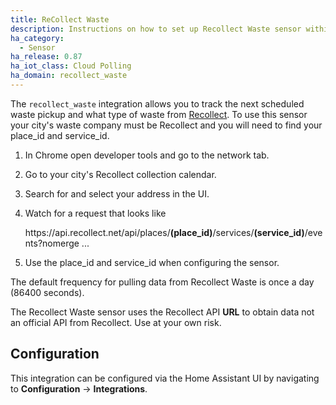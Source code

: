 ```yaml
---
title: ReCollect Waste
description: Instructions on how to set up Recollect Waste sensor within Home Assistant.
ha_category:
  - Sensor
ha_release: 0.87
ha_iot_class: Cloud Polling
ha_domain: recollect_waste
---
```


The `recollect_waste` integration allows you to track the next scheduled waste pickup and what type of waste from [Recollect](https://recollect.net/private-waste-haulers/). To use this sensor your city's waste company must be Recollect and you will need to find your place_id and service_id.

1. In Chrome open developer tools and go to the network tab.
2. Go to your city's Recollect collection calendar.
3. Search for and select your address in the UI.
4. Watch for a request that looks like

   ht<span>tps://api.recollect.net/api/places/**(place_id)**/services/**(service_id)**/events?nomerge ...

5. Use the place_id and service_id when configuring the sensor.

The default frequency for pulling data from Recollect Waste is once a day (86400 seconds).

<div class='note warning'>
The Recollect Waste sensor uses the Recollect API <strong>URL</strong> to obtain data not an official API from Recollect. Use at your own risk.
</div>

## Configuration

This integration can be configured via the Home Assistant UI by navigating to
**Configuration** -> **Integrations**.
